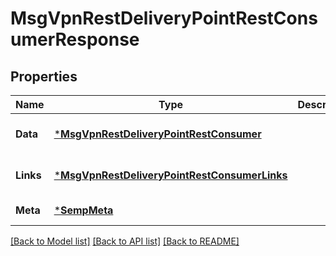 # MsgVpnRestDeliveryPointRestConsumerResponse

## Properties
Name | Type | Description | Notes
------------ | ------------- | ------------- | -------------
**Data** | [***MsgVpnRestDeliveryPointRestConsumer**](MsgVpnRestDeliveryPointRestConsumer.md) |  | [optional] [default to null]
**Links** | [***MsgVpnRestDeliveryPointRestConsumerLinks**](MsgVpnRestDeliveryPointRestConsumerLinks.md) |  | [optional] [default to null]
**Meta** | [***SempMeta**](SempMeta.md) |  | [default to null]

[[Back to Model list]](../README.md#documentation-for-models) [[Back to API list]](../README.md#documentation-for-api-endpoints) [[Back to README]](../README.md)

